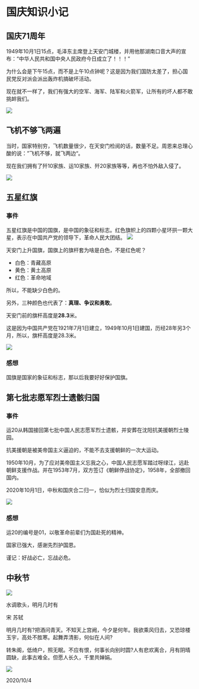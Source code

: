# 国庆知识小记

## 国庆71周年
1949年10月1日15点，毛泽东主席登上天安门城楼，并用他那湖南口音大声的宣布：“中华人民共和国中央人民政府今日成立了！！！”

为什么会是下午15点，而不是上午10点钟呢？这是因为我们国防太差了，担心国民党反对派会派出轰炸机搞破坏活动。

现在就不一样了，我们有强大的空军、海军、陆军和火箭军，让所有的坏人都不敢挑衅我们。

![](../../assets/002/guoqing001.jpg)

## 飞机不够飞两遍

当时，国家特别穷，飞机数量很少，在天安门检阅的话，数量不足。周恩来总理心酸的说：”飞机不够，就飞两边“。

现在我们拥有了歼10家族、运10家族、歼20家族等等，再也不怕外敌入侵了。

![](../../assets/002/guoqing003.png)

## 五星红旗

### 事件
五星红旗是中国的国旗，是中国的象征和标志。红色旗帜上的四颗小星环拱一颗大星，表示在中国共产党的领导下，革命人民大团结。
![](../../assets/002/wuxinghongqi.png)

天安门上升国旗，国旗上的旗杆套为啥是白色，不是红色呢？
* 白色：青藏高原
* 黄色：黄土高原
* 红色：革命地域

所以，不能缺少白色的。

另外，三种颜色也代表了：**真理、争议和勇敢**。

天安门前的旗杆高度是**28.3**米。

这是因为中国共产党在1921年7月1日建立，1949年10月1日建国，历经28年另3个月，所以，旗杆高度是28.3米。

![](../../assets/002/tiananmen.png)

### 感想

国旗是国家的象征和标志，那以后我要好好保护国旗。


## 第七批志愿军烈士遗骸归国
### 事件
运20从韩国接回第七批中国人民志愿军烈士遗骸，并安葬在沈阳抗美援朝烈士陵园。

抗美援朝是被美帝国主义逼迫的，不能不去支援朝鲜的一次大运动。

1950年10月，为了应对美帝国主义忘我之心，中国人民志愿军踏过呀绿江，远赴朝鲜支援作战。并在1953年7月，双方签订《朝鲜停战协定》，1958年，全部撤回国内。

2020年10月1日，中秋和国庆合二归一，恰似为烈士归国安息而庆。

![](../../assets/002/zhiyuanjun.png)

### 感想
运20的编号是01，以敬革命前辈们为国赴死的精神。

国家已强大，感谢先烈护国恩。

谨记：好战必亡，忘战必危。

## 中秋节

![](../../assets/002/mingyuejishiyou.jpeg)

水调歌头，明月几时有

宋 苏轼

明月几时有?把酒问青天。不知天上宫阙，今夕是何年。我欲乘风归去，又恐琼楼玉宇，高处不胜寒。起舞弄清影，何似在人间?

转朱阁，低绮户，照无眠。不应有恨，何事长向别时圆?人有悲欢离合，月有阴晴圆缺，此事古难全。但愿人长久，千里共婵娟。

![](../../assets/002/haishangshengmingyue.jpg)


2020/10/4